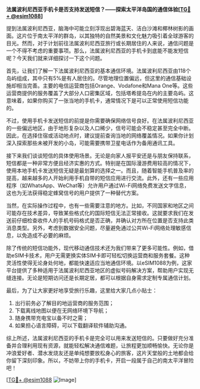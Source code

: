**法属波利尼西亚手机卡是否支持发送短信？——探索太平洋岛国的通信体验[[TG💪+ @esim1088](https://t.me/s/esim1088)]**

提到法属波利尼西亚，脑海中可能立刻浮现出碧海蓝天、洁白沙滩和椰林树影的画面。这片位于南太平洋的群岛，以其独特的自然美景和文化魅力吸引着全球游客的目光。然而，对于计划前往法属波利尼西亚旅行或长期居住的人来说，通信问题是一个不得不考虑的重要事项。那么，法属波利尼西亚的手机卡到底能不能发短信呢？今天我们就来详细探讨一下这个问题。

首先，让我们了解一下法属波利尼西亚的基本通信环境。法属波利尼西亚由118个岛屿组成，其中只有5%是有人居住的。尽管地理位置偏远，但这里的通信基础设施却相当完善。主要的电信运营商包括Orange、Vodafone和Mana One等。这些运营商提供的服务覆盖了大部分人口密集区域，包括塔希提岛在内的主要岛屿。这意味着，如果你购买了一张当地的手机卡，通常情况下是可以正常使用短信功能的。

不过，使用手机卡发送短信的前提是你需要确保网络信号良好。在法属波利尼西亚的一些偏远地区，由于地形复杂以及人口稀少，信号可能会不稳定甚至完全中断。因此，在选择住宿或活动地点时，建议提前查询当地的网络覆盖情况。如果你计划深入探索那些未被开发的小岛，可能需要携带卫星电话作为备用通讯工具。

接下来我们谈谈短信的具体使用场景。无论是向家人报平安还是与朋友保持联系，短信都是一种非常方便且经济实惠的方式。特别是在国际漫游费用较高的情况下，使用本地手机卡发送短信无疑是最划算的选择之一。而且，随着智能手机普及率的提高，越来越多的人开始利用手机自带的短信应用进行交流。此外，还有一些应用程序（如WhatsApp、WeChat等）允许用户通过Wi-Fi网络免费发送文字信息，这也为无法获得稳定蜂窝信号的用户提供了一种替代方案。

当然，在实际操作过程中，也有一些需要注意的地方。比如，不同国家和地区之间可能存在技术差异，导致某些格式化的国际短信无法正常接收。这就要求我们在发送前仔细检查收件人的手机号码格式是否正确，并确认对方所在位置是否支持此类消息类型。另外，考虑到数据安全问题，尽量避免通过公共Wi-Fi网络处理敏感信息，以免造成不必要的麻烦。

除了传统的短信功能外，现代移动通信技术还为我们带来了更多可能性。例如，借助eSIM卡技术，用户无需更换实体SIM卡即可轻松切换运营商和服务套餐。这种灵活性使得无论身处何地，都能快速适应当地通信环境。以eSIM1088为例，这家平台提供了多种适用于法属波利尼西亚地区的虚拟号码解决方案，帮助用户实现无缝连接。无论是短期访问还是长期定居，都可以根据自身需求定制专属通信计划。

最后，为了让大家更好地享受旅行乐趣，这里给大家几点小贴士：
1. 出行前务必了解目的地运营商的服务范围；
2. 下载离线地图以便在无网络环境下导航；
3. 随身携带充电宝以备不时之需；
4. 如果担心语言障碍，可以下载翻译软件辅助沟通。

综上所述，法属波利尼西亚的手机卡是完全可以用来发送短信的。只要做好充分准备并合理利用现有资源，就能轻松解决通信难题，让旅程更加顺畅愉快。无论你是冲浪爱好者、潜水发烧友还是单纯想要放松身心的旅客，这片天堂般的土地都会给你留下深刻印象。所以，不妨带上你的手机卡，开启一段属于自己的南太平洋冒险吧！

[[TG💪+ @esim1088](https://t.me/s/esim1088) ![Image](https://i.postimg.cc/4NQfJmqS/Snipaste-2025-05-13-00-14-12.png)]